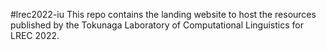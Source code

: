 #lrec2022-iu
This repo contains the landing website to host the resources published by the Tokunaga Laboratory of Computational Linguistics for LREC 2022.
